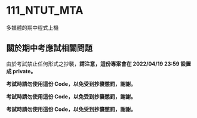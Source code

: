 # 111_NTUT_MTA
多媒體的期中程式上機

## 關於期中考應試相關問題

由於考試禁止任何形式之抄襲，**請注意，這份專案會在 2022/04/19 23:59 設置成 private。**

**考試時請勿使用這份 Code，以免受到抄襲懲罰，謝謝。**

**考試時請勿使用這份 Code，以免受到抄襲懲罰，謝謝。**

**考試時請勿使用這份 Code，以免受到抄襲懲罰，謝謝。**


